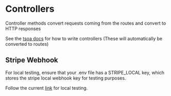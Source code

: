 # Controllers

Controller methods convert requests coming from the routes and convert to HTTP responses

See the [tsoa docs](https://tsoa-community.github.io/docs/examples.html) for how to write controllers (These will automatically be converted to routes)

## Stripe Webhook

For local testing, ensure that your .env file has a STRIPE_LOCAL key, which stores the stripe local webhook key for testing purposes.

Follow the current [link](https://docs.stripe.com/webhooks#test-webhook) for local testing.
